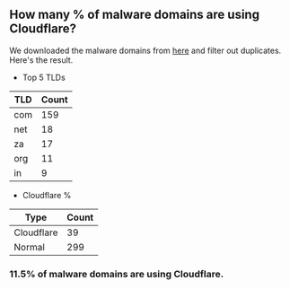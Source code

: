 ## How many % of malware domains are using Cloudflare?


We downloaded the malware domains from [here](https://urlhaus.abuse.ch) and filter out duplicates.
Here's the result.


[//]: # (start replacement)


- Top 5 TLDs

| TLD | Count |
| --- | --- |
| com | 159 |
| net | 18 |
| za | 17 |
| org | 11 |
| in | 9 |


- Cloudflare %

| Type | Count |
| --- | --- |
| Cloudflare | 39 |
| Normal | 299 |


### 11.5% of malware domains are using Cloudflare.